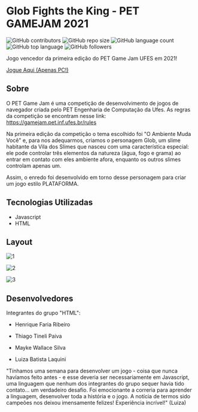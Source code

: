 # Glob Fights the King - PET GAMEJAM 2021
![GitHub contributors](https://img.shields.io/github/contributors/luizalaquini/Glob-Fights-the-King-PET_GAME_JAM_2021)
![GitHub repo size](https://img.shields.io/github/repo-size/luizalaquini/Glob-Fights-the-King-PET_GAME_JAM_2021)
![GitHub language count](https://img.shields.io/github/languages/count/luizalaquini/Glob-Fights-the-King-PET_GAME_JAM_2021)
![GitHub top language](https://img.shields.io/github/languages/top/luizalaquini/Glob-Fights-the-King-PET_GAME_JAM_2021)
![GitHub followers](https://img.shields.io/github/followers/luizalaquini?label=Follow&style=social)

Jogo vencedor da primeira edição do PET Game Jam UFES em 2021!

[Jogue Aqui (Apenas PC!)](https://glob-fights-the-king-pet-game-jam-2021.vercel.app/)

## Sobre
O PET Game Jam é uma competição de desenvolvimento de jogos de navegador criada pelo PET Engenharia de Computação da Ufes. As regras da competição se encontram nesse link: 
https://gamejam.pet.inf.ufes.br/rules

Na primeira edição da competição o tema escolhido foi "O Ambiente Muda Você" e, para nos adequarmos, criamos o personagem Glob, um slime habitante da Vila dos Slimes que nasceu com uma característica especial: ele pode controlar três elementos da natureza (água, fogo e grama) ao entrar em contato com eles ambiente afora, enquanto os outros slimes controlam apenas um. 

Assim, o enredo foi desenvolvido em torno desse personagem para criar um jogo estilo PLATAFORMA. 

## Tecnologias Utilizadas
- Javascript
- HTML

## Layout
![1](https://user-images.githubusercontent.com/72242547/156290812-f7e82f43-8a24-43d8-ac2c-3c4f378a0083.png)

![2](https://user-images.githubusercontent.com/72242547/156290853-099ea763-26f9-4f3b-be94-978f207e31c4.png)

![3](https://user-images.githubusercontent.com/72242547/156290892-dbb7a375-5938-4da1-baf4-5eebbb21b34d.png)

## Desenvolvedores
Integrantes do grupo "HTML":

- Henrique Faria Ribeiro 

- Thiago Tineli Paiva

- Mayke Wallace Silva

- Luiza Batista Laquini

"Tínhamos uma semana para desenvolver um jogo - coisa que nunca havíamos feito antes - e esse deveria ser necessariamente em Javascript, uma linguagem que nenhum dos integrantes do grupo sequer havia tido contato... um verdadeiro desafio. Foi emocionante a correria para aprender a linguagem, desenvolver toda a história e o jogo. A notícia de termos sido campeões nos deixou imensamente felizes! Experiência incrível!" (Luiza) 
